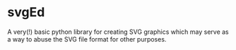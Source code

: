 svgEd
=====

A very(!) basic python library for creating SVG graphics which may serve as a way to abuse the SVG file format for other purposes.

